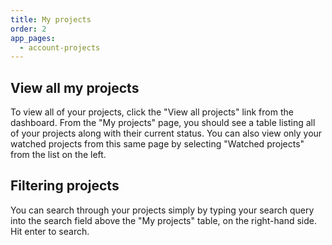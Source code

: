 ```yaml
---
title: My projects
order: 2
app_pages:
  - account-projects
---
```


## View all my projects

To view all of your projects, click the "View all projects" link from the dashboard. From the "My projects" page, you should see a table listing all of your projects along with their current status. You can also view only your watched projects from this same page by selecting "Watched projects" from the list on the left.

## Filtering projects

You can search through your projects simply by typing your search query into the search field above the "My projects" table, on the right-hand side. Hit enter to search.